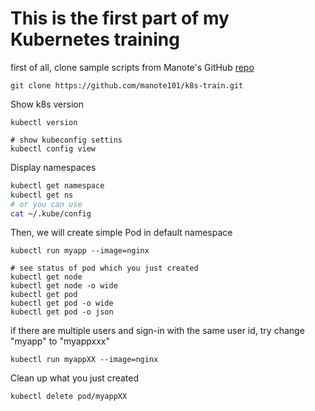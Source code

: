 # This is the first part of my Kubernetes training
first of all, clone sample scripts from Manote's GitHub [repo](https://github.com/manote101/k8s-train)
```
git clone https://github.com/manote101/k8s-train.git
```

Show k8s version
```
kubectl version

# show kubeconfig settins
kubectl config view
```

Display namespaces
```sh
kubectl get namespace
kubectl get ns
# or you can use
cat ~/.kube/config
```



Then, we will create simple Pod in default namespace
```
kubectl run myapp --image=nginx

# see status of pod which you just created
kubectl get node 
kubectl get node -o wide
kubectl get pod
kubectl get pod -o wide
kubectl get pod -o json
```

if there are multiple users and sign-in with the same user id, try change "myapp" to "myappxxx"
```
kubectl run myappXX --image=nginx
```

Clean up what you just created
```
kubectl delete pod/myappXX
```
